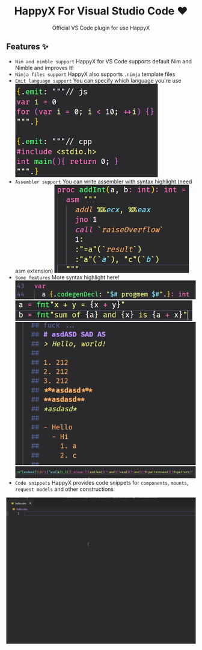 <div align="center">

# HappyX For Visual Studio Code ❤

Official VS Code plugin for use HappyX

</div>

## Features ✨
  
- `Nim and nimble support`
  HappyX for VS Code supports default Nim and Nimble and improves it!
- `Nimja files support`
  HappyX also supports `.nimja` template files
- `Emit language support`
  You can specify which language you're use
  ![Emit](https://github.com/HapticX/hpx-vs-code/blob/master/images/emit.png)
- `Assembler support`
  You can write assembler with syntax highlight (need asm extension)
  ![ASM](https://github.com/HapticX/hpx-vs-code/blob/master/images/asm.png)
- `Some features`
  More syntax highlight here!
  ![ASM](https://github.com/HapticX/hpx-vs-code/blob/master/images/codegenDecl.png)
  ![fmt](https://github.com/HapticX/hpx-vs-code/blob/master/images/fmt.png)
  ![markdown comments](https://github.com/HapticX/hpx-vs-code/blob/master/images/markdown_comments.png)
  ![Regex](https://github.com/HapticX/hpx-vs-code/blob/master/images/regex.png)
- `Code snippets`
  HappyX provides code snippets for `components`, `mounts`, `request models` and other constructions


![Preview](https://github.com/HapticX/hpx-vs-code/blob/master/images/preview.gif)

